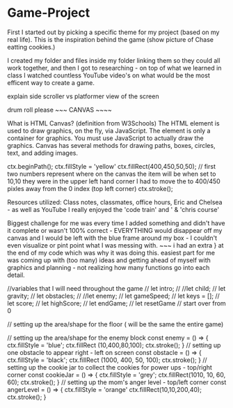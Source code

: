 # Game-Project

First I started out by picking a specific theme for my project (based on my real life). This is the inspiration behind the game (show picture of Chase eatting cookies.)

I created my folder and files inside my folder linking them so they could all work together, and then I got to researching - on top of what we learned in class I watched countless YouTube video's on what would be the most efficent way to create a game. 

explain side scroller vs platformer view of the screen 



drum roll please ~~~ CANVAS ~~~~

What is HTML Canvas? (definition from W3Schools)
The HTML <canvas> element is used to draw graphics, on the fly, via JavaScript.
The <canvas> element is only a container for graphics. You must use JavaScript to actually draw the graphics.
Canvas has several methods for drawing paths, boxes, circles, text, and adding images.


ctx.beginPath();
ctx.fillStyle = 'yellow'
ctx.fillRect(400,450,50,50);  // first two numbers represent where on the canvas the item will be when set to 10,10 they were in the upper left hand corner
I had to move the to 400/450 pixles away from the 0 index (top left corner)
ctx.stroke();


Resources utilized: Class notes, classmates, office hours, Eric and Chelsea - as well as YouTube I really enjoyed the 'code train' and ' & 'chris course' 

Biggest challenge for me was every time I added something and didn't have it complete or wasn't 100% correct - EVERYTHING would disappear off my canvas and I would be left with the 
blue frame around my box - I couldn't even visualize or pint point what I was messing with. ~~~ i had an extra } at the end of my code which was why it was doing this.
easiest part for me was coming up with (too many) ideas and getting ahead of myself with graphics and planning - not realizing how many functions go into each detail. 

//variables that I will need throughout the game 
// let intro;
// //let child;
// let gravity;
// let obstacles;
// //let enemy;
// let gameSpeed;
// let keys = [];
// let score;
// let highScore;
// let endGame; 
// let resetGame // start over from 0 

// setting up the area/shape for the floor ( will be the same the entire game)


// setting up the area/shape for the enemy block
const enemy = () => {
ctx.fillStyle = 'blue';
ctx.fillRect (10,400,80,100);
ctx.stroke();
}
// setting up one obstacle to appear right - left on screen 
const obstacle = () => {
ctx.fillStyle = 'black';
ctx.fillRect (1000, 400, 50, 100);
ctx.stroke();
}
// setting up the cookie jar to collect the cookies for power ups - top/right corner
const cookieJar = () => {
ctx.fillStyle = 'grey';
ctx.fillRect(1010, 10, 60, 60);
ctx.stroke();
}
// setting up the mom's anger level - top/left corner
const angerLevel = () => {
ctx.fillStyle = 'orange'
ctx.fillRect(10,10,200,40);
ctx.stroke();
}
